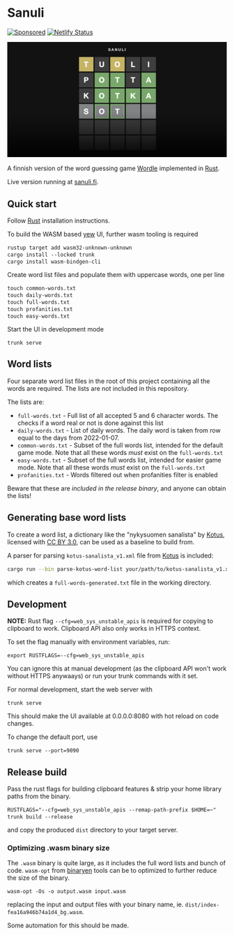 # Sanuli

[![Sponsored](https://img.shields.io/badge/chilicorn-sponsored-brightgreen.svg?logo=data%3Aimage%2Fpng%3Bbase64%2CiVBORw0KGgoAAAANSUhEUgAAAA4AAAAPCAMAAADjyg5GAAABqlBMVEUAAAAzmTM3pEn%2FSTGhVSY4ZD43STdOXk5lSGAyhz41iz8xkz2HUCWFFhTFFRUzZDvbIB00Zzoyfj9zlHY0ZzmMfY0ydT0zjj92l3qjeR3dNSkoZp4ykEAzjT8ylUBlgj0yiT0ymECkwKjWqAyjuqcghpUykD%2BUQCKoQyAHb%2BgylkAyl0EynkEzmkA0mUA3mj86oUg7oUo8n0k%2FS%2Bw%2Fo0xBnE5BpU9Br0ZKo1ZLmFZOjEhesGljuzllqW50tH14aS14qm17mX9%2Bx4GAgUCEx02JySqOvpSXvI%2BYvp2orqmpzeGrQh%2Bsr6yssa2ttK6v0bKxMBy01bm4zLu5yry7yb29x77BzMPCxsLEzMXFxsXGx8fI3PLJ08vKysrKy8rL2s3MzczOH8LR0dHW19bX19fZ2dna2trc3Nzd3d3d3t3f39%2FgtZTg4ODi4uLj4%2BPlGxLl5eXm5ubnRzPn5%2Bfo6Ojp6enqfmzq6urr6%2Bvt7e3t7u3uDwvugwbu7u7v6Obv8fDz8%2FP09PT2igP29vb4%2BPj6y376%2Bu%2F7%2Bfv9%2Ff39%2Fv3%2BkAH%2FAwf%2FtwD%2F9wCyh1KfAAAAKXRSTlMABQ4VGykqLjVCTVNgdXuHj5Kaq62vt77ExNPX2%2Bju8vX6%2Bvr7%2FP7%2B%2FiiUMfUAAADTSURBVAjXBcFRTsIwHAfgX%2FtvOyjdYDUsRkFjTIwkPvjiOTyX9%2FAIJt7BF570BopEdHOOstHS%2BX0s439RGwnfuB5gSFOZAgDqjQOBivtGkCc7j%2B2e8XNzefWSu%2BsZUD1QfoTq0y6mZsUSvIkRoGYnHu6Yc63pDCjiSNE2kYLdCUAWVmK4zsxzO%2BQQFxNs5b479NHXopkbWX9U3PAwWAVSY%2FpZf1udQ7rfUpQ1CzurDPpwo16Ff2cMWjuFHX9qCV0Y0Ok4Jvh63IABUNnktl%2B6sgP%2BARIxSrT%2FMhLlAAAAAElFTkSuQmCC)](http://spiceprogram.org/oss-sponsorship)
[![Netlify Status](https://api.netlify.com/api/v1/badges/d1dbf5f4-e4f4-4aed-9664-63200637ad12/deploy-status)](https://app.netlify.com/sites/sanuli/deploys)

![Sanuli](/static/sanuli-1200x630.png)

A finnish version of the word guessing game [Wordle](https://www.powerlanguage.co.uk/wordle/) implemented in [Rust](https://www.rust-lang.org).

Live version running at [sanuli.fi](https://sanuli.fi).

## Quick start

Follow [Rust](https://www.rust-lang.org/en-US/install.html) installation instructions.

To build the WASM based [yew](https://yew.rs/) UI, further wasm tooling is required

```
rustup target add wasm32-unknown-unknown
cargo install --locked trunk
cargo install wasm-bindgen-cli
```

Create word list files and populate them with uppercase words, one per line

```
touch common-words.txt
touch daily-words.txt
touch full-words.txt
touch profanities.txt
touch easy-words.txt
```

Start the UI in development mode
```
trunk serve
```

## Word lists

Four separate word list files in the root of this project containing all the words are required. The lists are not included in this repository.

The lists are:
- `full-words.txt` - Full list of all accepted 5 and 6 character words. The checks if a word real or not is done against this list
- `daily-words.txt` - List of daily words. The daily word is taken from row equal to the days from 2022-01-07.
- `common-words.txt` - Subset of the full words list, intended for the default game mode. Note that all these words _must_ exist on the `full-words.txt`
- `easy-words.txt` - Subset of the full words list, intended for easier game mode. Note that all these words _must_ exist on the `full-words.txt`
- `profanities.txt` - Words filtered out when profanities filter is enabled

Beware that these are _included in the release binary_, and anyone can obtain the lists!

## Generating base word lists

To create a word list, a dictionary like the "nykysuomen sanalista" by [Kotus](https://kaino.kotus.fi/sanat/nykysuomi/),
licensed with [CC BY 3.0](https://creativecommons.org/licenses/by/3.0/deed.fi), can be used as a baseline to build from.

A parser for parsing `kotus-sanalista_v1.xml` file from [Kotus](https://kaino.kotus.fi/sanat/nykysuomi/) is included:

```bash
cargo run --bin parse-kotus-word-list your/path/to/kotus-sanalista_v1.xml
```

which creates a `full-words-generated.txt` file in the working directory.

## Development

**NOTE:** Rust flag `--cfg=web_sys_unstable_apis` is required for copying to clipboard to work.
Clipboard API also only works in HTTPS context.

To set the flag manually with environment variables, run:
```
export RUSTFLAGS=--cfg=web_sys_unstable_apis
```

You can ignore this at manual development (as the clipboard API won't work without HTTPS anywaays)
or run your trunk commands with it set.

For normal development, start the web server with

```
trunk serve
```

This should make the UI available at 0.0.0.0:8080 with hot reload on code changes.

To change the default port, use

```
trunk serve --port=9090
```

## Release build

Pass the rust flags for building clipboard features & strip your home library paths from the binary.

```
RUSTFLAGS="--cfg=web_sys_unstable_apis --remap-path-prefix $HOME=~" trunk build --release
```

and copy the produced `dist` directory to your target server.

### Optimizing .wasm binary size

The `.wasm` binary is quite large, as it includes the full word lists and bunch of code.
`wasm-opt` from [binaryen](https://github.com/WebAssembly/binaryen/releases) tools can be to
optimized to further reduce the size of the binary.

```
wasm-opt -Os -o output.wasm input.wasm
```

replacing the input and output files with your binary name, ie. `dist/index-fea16a946b74a1d4_bg.wasm`.

Some automation for this should be made.
